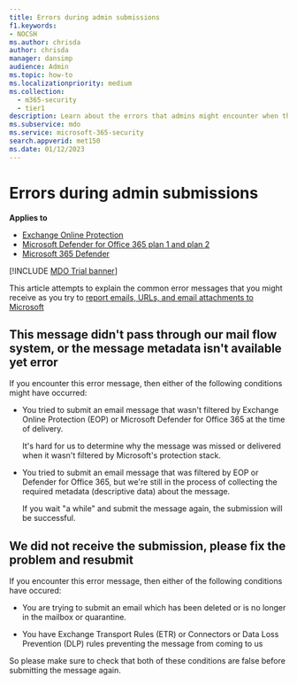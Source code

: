 ```yaml
---
title: Errors during admin submissions
f1.keywords:
- NOCSH
ms.author: chrisda
author: chrisda
manager: dansimp
audience: Admin
ms.topic: how-to
ms.localizationpriority: medium
ms.collection:
  - m365-security
  - tier1
description: Learn about the errors that admins might encounter when they try to report email, URLs, and email attachments to Microsoft as false positives and false negatives.
ms.subservice: mdo
ms.service: microsoft-365-security
search.appverid: met150
ms.date: 01/12/2023
---
```


# Errors during admin submissions

**Applies to**
- [Exchange Online Protection](eop-about.md)
- [Microsoft Defender for Office 365 plan 1 and plan 2](defender-for-office-365.md)
- [Microsoft 365 Defender](../defender/microsoft-365-defender.md)

[!INCLUDE [MDO Trial banner](../includes/mdo-trial-banner.md)]

This article attempts to explain the common error messages that you might receive as you try to [report emails, URLs, and email attachments to Microsoft](submissions-admin.md)

## This message didn't pass through our mail flow system, or the message metadata isn't available yet error

If you encounter this error message, then either of the following conditions might have occurred:

- You tried to submit an email message that wasn't filtered by Exchange Online Protection (EOP) or Microsoft Defender for Office 365 at the time of delivery.

  It's hard for us to determine why the message was missed or delivered when it wasn't filtered by Microsoft's protection stack.

- You tried to submit an email message that was filtered by EOP or Defender for Office 365, but we're still in the process of collecting the required metadata (descriptive data) about the message.

  If you wait "a while" and submit the message again, the submission will be successful.
  
  
## We did not receive the submission, please fix the problem and resubmit

If you encounter this error message, then either of the following conditions have occured:

- You are trying to submit an email which has been deleted or is no longer in the mailbox or quarantine.

- You have Exchange Transport Rules (ETR) or Connectors or Data Loss Prevention (DLP) rules preventing the message from coming to us 

So please make sure to check that both of these conditions are false before submitting the message again. 
